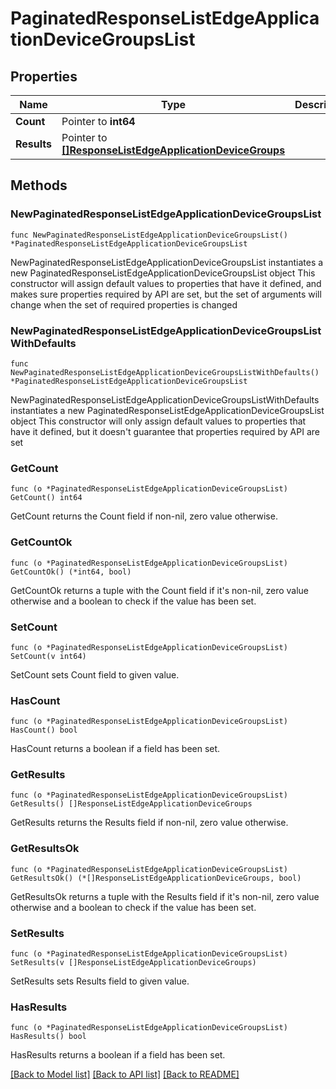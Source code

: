 # PaginatedResponseListEdgeApplicationDeviceGroupsList

## Properties

Name | Type | Description | Notes
------------ | ------------- | ------------- | -------------
**Count** | Pointer to **int64** |  | [optional] 
**Results** | Pointer to [**[]ResponseListEdgeApplicationDeviceGroups**](ResponseListEdgeApplicationDeviceGroups.md) |  | [optional] 

## Methods

### NewPaginatedResponseListEdgeApplicationDeviceGroupsList

`func NewPaginatedResponseListEdgeApplicationDeviceGroupsList() *PaginatedResponseListEdgeApplicationDeviceGroupsList`

NewPaginatedResponseListEdgeApplicationDeviceGroupsList instantiates a new PaginatedResponseListEdgeApplicationDeviceGroupsList object
This constructor will assign default values to properties that have it defined,
and makes sure properties required by API are set, but the set of arguments
will change when the set of required properties is changed

### NewPaginatedResponseListEdgeApplicationDeviceGroupsListWithDefaults

`func NewPaginatedResponseListEdgeApplicationDeviceGroupsListWithDefaults() *PaginatedResponseListEdgeApplicationDeviceGroupsList`

NewPaginatedResponseListEdgeApplicationDeviceGroupsListWithDefaults instantiates a new PaginatedResponseListEdgeApplicationDeviceGroupsList object
This constructor will only assign default values to properties that have it defined,
but it doesn't guarantee that properties required by API are set

### GetCount

`func (o *PaginatedResponseListEdgeApplicationDeviceGroupsList) GetCount() int64`

GetCount returns the Count field if non-nil, zero value otherwise.

### GetCountOk

`func (o *PaginatedResponseListEdgeApplicationDeviceGroupsList) GetCountOk() (*int64, bool)`

GetCountOk returns a tuple with the Count field if it's non-nil, zero value otherwise
and a boolean to check if the value has been set.

### SetCount

`func (o *PaginatedResponseListEdgeApplicationDeviceGroupsList) SetCount(v int64)`

SetCount sets Count field to given value.

### HasCount

`func (o *PaginatedResponseListEdgeApplicationDeviceGroupsList) HasCount() bool`

HasCount returns a boolean if a field has been set.

### GetResults

`func (o *PaginatedResponseListEdgeApplicationDeviceGroupsList) GetResults() []ResponseListEdgeApplicationDeviceGroups`

GetResults returns the Results field if non-nil, zero value otherwise.

### GetResultsOk

`func (o *PaginatedResponseListEdgeApplicationDeviceGroupsList) GetResultsOk() (*[]ResponseListEdgeApplicationDeviceGroups, bool)`

GetResultsOk returns a tuple with the Results field if it's non-nil, zero value otherwise
and a boolean to check if the value has been set.

### SetResults

`func (o *PaginatedResponseListEdgeApplicationDeviceGroupsList) SetResults(v []ResponseListEdgeApplicationDeviceGroups)`

SetResults sets Results field to given value.

### HasResults

`func (o *PaginatedResponseListEdgeApplicationDeviceGroupsList) HasResults() bool`

HasResults returns a boolean if a field has been set.


[[Back to Model list]](../README.md#documentation-for-models) [[Back to API list]](../README.md#documentation-for-api-endpoints) [[Back to README]](../README.md)


